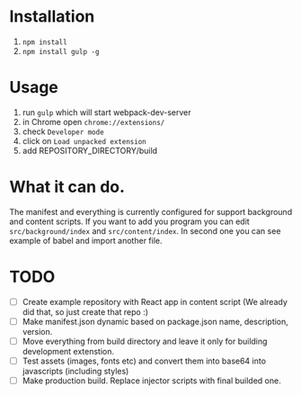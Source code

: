 # Installation

1. `npm install`
2. `npm install gulp -g`

# Usage

1. run `gulp` which will start webpack-dev-server
2. in Chrome open `chrome://extensions/`
3. check `Developer mode`
4. click on `Load unpacked extension`
5. add REPOSITORY_DIRECTORY/build

# What it can do.

The manifest and everything is currently configured for support background and content scripts. If you want to add you program you can edit `src/background/index` and `src/content/index`. In second one you can see example of babel and import another file.

# TODO

- [ ] Create example repository with React app in content script (We already did that, so just create that repo :)
- [ ] Make manifest.json dynamic based on package.json name, description, version.
- [ ] Move everything from build directory and leave it only for building development extenstion.
- [ ] Test assets (images, fonts etc) and convert them into base64 into javascripts (including styles)
- [ ] Make production build. Replace injector scripts with final builded one.

